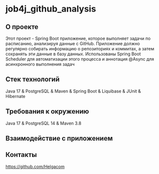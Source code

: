 # job4j_github_analysis

## О проекте

Этот проект - Spring Boot приложение, которое выполняeт задачи по расписанию, анализируя данные с GitHub. 
Приложение должно регулярно собирать информацию о репозиториях и коммитах, а затем сохранять эти данные в базу данных. 
Использованы Spring Boot Scheduler для автоматизации этого процесса и аннотация @Async для асинхронного выполнения задач

## Стек технологий

Java 17 & PostgreSQL & Maven & Spring Boot & Liquibase & JUnit & Hibernate

## Требования к окружению

Java 17 & PostgreSQL 14 & Maven 3.8

## Взаимодействие с приложением
### 
## Контакты
https://github.com/Helgacom
